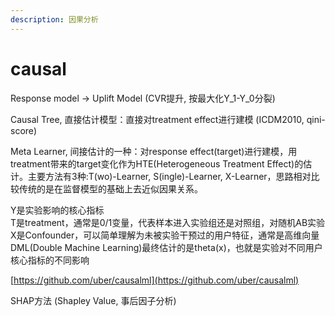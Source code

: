 ```yaml
---
description: 因果分析
---
```


# causal

Response model -&gt; Uplift Model \(CVR提升, 按最大化Y\_1-Y\_0分裂\)

Causal Tree, 直接估计模型：直接对treatment effect进行建模 \(ICDM2010, qini-score\)

Meta Learner, 间接估计的一种：对response effect\(target\)进行建模，用treatment带来的target变化作为HTE\(Heterogeneous Treatment Effect\)的估计。主要方法有3种:T\(wo\)-Learner, S\(ingle\)-Learner, X-Learner，思路相对比较传统的是在监督模型的基础上去近似因果关系。

Y是实验影响的核心指标  
T是treatment，通常是0/1变量，代表样本进入实验组还是对照组，对随机AB实验  
X是Confounder，可以简单理解为未被实验干预过的用户特征，通常是高维向量  
DML\(Double Machine Learning\)最终估计的是theta\(x\)，也就是实验对不同用户核心指标的不同影响

[https://github.com/uber/causalml](https://github.com/uber/causalml)

SHAP方法 \(Shapley Value, 事后因子分析\)



